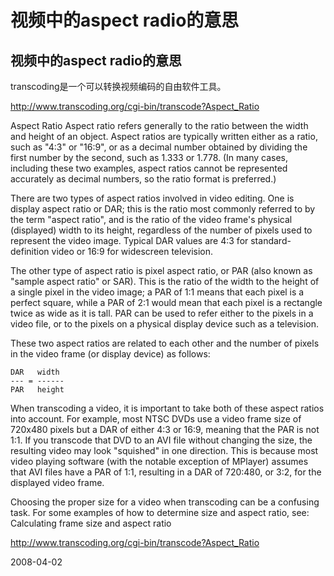 # 视频中的aspect radio的意思

## 视频中的aspect radio的意思

transcoding是一个可以转换视频编码的自由软件工具。

http://www.transcoding.org/cgi-bin/transcode?Aspect_Ratio

Aspect Ratio
Aspect ratio refers generally to the ratio between the width and height of an object. Aspect ratios are typically written either as a ratio, such as "4:3" or "16:9", or as a decimal number obtained by dividing the first number by the second, such as 1.333 or 1.778. (In many cases, including these two examples, aspect ratios cannot be represented accurately as decimal numbers, so the ratio format is preferred.)

There are two types of aspect ratios involved in video editing. One is display aspect ratio or DAR; this is the ratio most commonly referred to by the term "aspect ratio", and is the ratio of the video frame's physical (displayed) width to its height, regardless of the number of pixels used to represent the video image. Typical DAR values are 4:3 for standard-definition video or 16:9 for widescreen television.

The other type of aspect ratio is pixel aspect ratio, or PAR (also known as "sample aspect ratio" or SAR). This is the ratio of the width to the height of a single pixel in the video image; a PAR of 1:1 means that each pixel is a perfect square, while a PAR of 2:1 would mean that each pixel is a rectangle twice as wide as it is tall. PAR can be used to refer either to the pixels in a video file, or to the pixels on a physical display device such as a television.

These two aspect ratios are related to each other and the number of pixels in the video frame (or display device) as follows:

    DAR   width
    --- = ------
    PAR   height

When transcoding a video, it is important to take both of these aspect ratios into account. For example, most NTSC DVDs use a video frame size of 720x480 pixels but a DAR of either 4:3 or 16:9, meaning that the PAR is not 1:1. If you transcode that DVD to an AVI file without changing the size, the resulting video may look "squished" in one direction. This is because most video playing software (with the notable exception of MPlayer) assumes that AVI files have a PAR of 1:1, resulting in a DAR of 720:480, or 3:2, for the displayed video frame.

Choosing the proper size for a video when transcoding can be a confusing task. For some examples of how to determine size and aspect ratio, see: Calculating frame size and aspect ratio 

http://www.transcoding.org/cgi-bin/transcode?Aspect_Ratio


2008-04-02